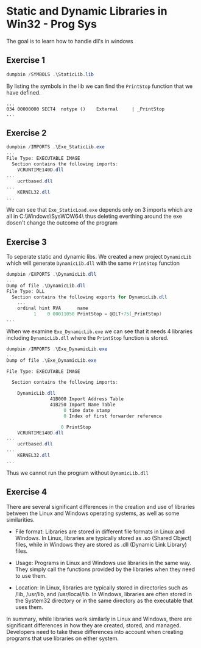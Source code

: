 # Static and Dynamic Libraries in Win32 - Prog Sys
The goal is to learn how to handle dll's in windows


## Exercise 1
```powershell
dumpbin /SYMBOLS .\StaticLib.lib
```
By listing the symbols in the lib we can find the `PrintStop` function that we have defined.

```
...
034 00000000 SECT4  notype ()    External     | _PrintStop
...
```


## Exercise 2

```powershell
dumpbin /IMPORTS .\Exe_StaticLib.exe
...
File Type: EXECUTABLE IMAGE
  Section contains the following imports:
    VCRUNTIME140D.dll
...
    ucrtbased.dll
...
    KERNEL32.dll
...
```
We can see that `Exe_StaticLoad.exe` depends only on 3 imports which are all in C:\Windows\SysWOW64\ thus deleting everthing  around the exe dosen't change the outcome of the program

## Exercise 3

To seperate static and dynamic libs. We created a new project `DynamicLib` which will generate `DynamicLib.dll` with the same `PrintStop` function

```powershell
dumpbin /EXPORTS .\DynamicLib.dll
...
Dump of file .\DynamicLib.dll
File Type: DLL
  Section contains the following exports for DynamicLib.dll
    ...
    ordinal hint RVA      name
          1    0 00011050 PrintStop = @ILT+75(_PrintStop)
...
```

When we examine `Exe_DynamicLib.exe` we can see that it needs 4 libraries including `DynamicLib.dll` where the `PrintStop` function is stored.

```powershell
dumpbin /IMPORTS .\Exe_DynamicLib.exe
...
Dump of file .\Exe_DynamicLib.exe

File Type: EXECUTABLE IMAGE

  Section contains the following imports:

    DynamicLib.dll
                41B000 Import Address Table
                41B250 Import Name Table
                     0 time date stamp
                     0 Index of first forwarder reference

                    0 PrintStop
    VCRUNTIME140D.dll
...
    ucrtbased.dll
...
    KERNEL32.dll
...
```
Thus we cannot run the program without `DynamicLib.dll`

## Exercise 4
There are several significant differences in the creation and use of libraries between the Linux and Windows operating systems, as well as some similarities.

- File format: Libraries are stored in different file formats in Linux and Windows. In Linux, libraries are typically stored as .so (Shared Object) files, while in Windows they are stored as .dll (Dynamic Link Library) files.

- Usage: Programs in Linux and Windows use libraries in the same way. They simply call the functions provided by the libraries when they need to use them.

- Location: In Linux, libraries are typically stored in directories such as /lib, /usr/lib, and /usr/local/lib. In Windows, libraries are often stored in the System32 directory or in the same directory as the executable that uses them.

In summary, while libraries work similarly in Linux and Windows, there are significant differences in how they are created, stored, and managed. Developers need to take these differences into account when creating programs that use libraries on either system.